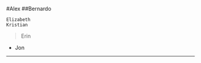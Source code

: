 #Alex
##Bernardo

```Laura
Elizabeth
Kristian
```

> Erin

* Jon

--------------------------------------
